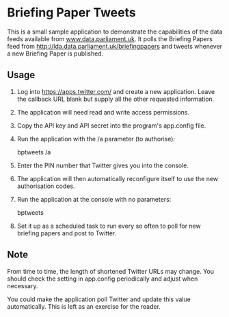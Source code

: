 Briefing Paper Tweets
=====================

This is a small sample application to demonstrate the capabilities of the data
feeds available from www.data.parliament.uk. It polls the Briefing Papers feed
from http://lda.data.parliament.uk/briefingpapers and tweets whenever a new
Briefing Paper is published.

Usage
-----

 1. Log into https://apps.twitter.com/ and create a new application. Leave the
    callback URL blank but supply all the other requested information.
 2. The application will need read and write access permissions.
 3. Copy the API key and API secret into the program's app.config file.
 4. Run the application with the /a parameter (to authorise):

    bptweets /a

 5. Enter the PIN number that Twitter gives you into the console.
 6. The application will then automatically reconfigure itself to use the new
    authorisation codes.
 7. Run the application at the console with no parameters:

    bptweets

 8. Set it up as a scheduled task to run every so often to poll for new briefing
    papers and post to Twitter.

Note
----

From time to time, the length of shortened Twitter URLs may change. You should
check the setting in app.config periodically and adjust when necessary.

You could make the application poll Twitter and update this value automatically.
This is left as an exercise for the reader.
